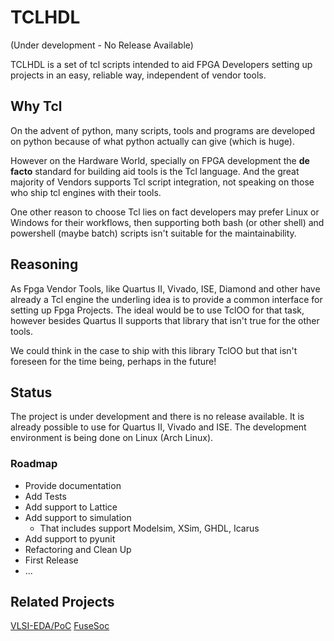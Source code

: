 # TCLHDL 
(Under development - No Release Available)

TCLHDL is a set of tcl scripts intended to aid FPGA Developers setting up projects
in an easy, reliable way, independent of vendor tools.

## Why Tcl
On the advent of python, many scripts, tools and programs are developed on python
because of what python actually can give (which is huge).

However on the Hardware World, specially on FPGA development the **de facto**
standard for building aid tools is the Tcl language. And the great majority of
Vendors supports Tcl script integration, not speaking on those who ship tcl engines
with their tools.

One other reason to choose Tcl lies on fact developers may prefer Linux or Windows
for their workflows, then supporting both bash (or other shell) and powershell
(maybe batch) scripts isn't suitable for the maintainability.

## Reasoning
As Fpga Vendor Tools, like Quartus II, Vivado, ISE, Diamond and other have already
a Tcl engine the underling idea is to provide a common interface for setting up
Fpga Projects. The ideal would be to use TclOO for that task, however besides
Quartus II supports that library that isn't true for the other tools.

We could think in the case to ship with this library TclOO but that isn't foreseen
for the time being, perhaps in the future!

## Status
The project is under development and there is no release available.
It is already possible to use for Quartus II, Vivado and ISE.
The development environment is being done on Linux (Arch Linux).

### Roadmap

* Provide documentation
* Add Tests
* Add support to Lattice
* Add support to simulation
    * That includes support Modelsim, XSim, GHDL, Icarus
* Add support to pyunit
* Refactoring and Clean Up
* First Release
* ...



## Related Projects

[VLSI-EDA/PoC](https://github.com/VLSI-EDA/PoC)
[FuseSoc](https://github.com/olofk/fusesoc)
